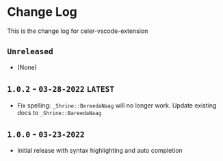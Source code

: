 # Change Log
This is the change log for celer-vscode-extension

## `Unreleased`
- (None)

## `1.0.2` - `03-28-2022` `LATEST`
- Fix spelling: `_Shrine::BereedaNaag` will no longer work. Update existing docs to `_Shrine::BareedaNaag`

## `1.0.0` - `03-23-2022`
- Initial release with syntax highlighting and auto completion
